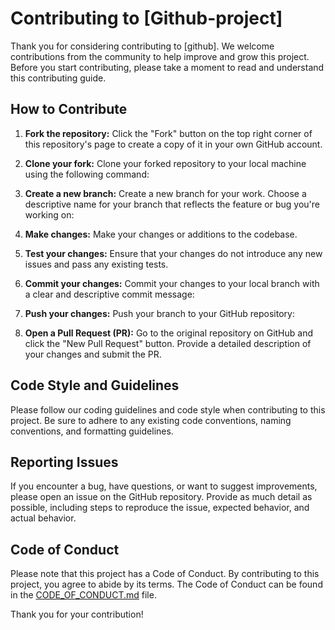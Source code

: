 # Contributing to [Github-project]

Thank you for considering contributing to [github]. We welcome contributions from the community to help improve and grow this project. Before you start contributing, please take a moment to read and understand this contributing guide.

## How to Contribute

1. **Fork the repository:** Click the "Fork" button on the top right corner of this repository's page to create a copy of it in your own GitHub account.

2. **Clone your fork:** Clone your forked repository to your local machine using the following command:

3. **Create a new branch:** Create a new branch for your work. Choose a descriptive name for your branch that reflects the feature or bug you're working on:

4. **Make changes:** Make your changes or additions to the codebase.

5. **Test your changes:** Ensure that your changes do not introduce any new issues and pass any existing tests.

6. **Commit your changes:** Commit your changes to your local branch with a clear and descriptive commit message:

7. **Push your changes:** Push your branch to your GitHub repository:

8. **Open a Pull Request (PR):** Go to the original repository on GitHub and click the "New Pull Request" button. Provide a detailed description of your changes and submit the PR.

## Code Style and Guidelines

Please follow our coding guidelines and code style when contributing to this project. Be sure to adhere to any existing code conventions, naming conventions, and formatting guidelines.

## Reporting Issues

If you encounter a bug, have questions, or want to suggest improvements, please open an issue on the GitHub repository. Provide as much detail as possible, including steps to reproduce the issue, expected behavior, and actual behavior.

## Code of Conduct

Please note that this project has a Code of Conduct. By contributing to this project, you agree to abide by its terms. The Code of Conduct can be found in the [CODE_OF_CONDUCT.md](CODE_OF_CONDUCT.md) file.

Thank you for your contribution!
